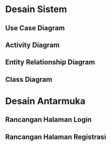 # Desain Sistem
## Use Case Diagram

## Activity Diagram
## Entity Relationship Diagram
## Class Diagram

# Desain Antarmuka
## Rancangan Halaman Login
## Rancangan Halaman Registrasi 

